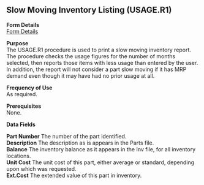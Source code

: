 ##  Slow Moving Inventory Listing (USAGE.R1)

<PageHeader />

**Form Details**  
[ Form Details ](USAGE-R1-1/README.md)   

**Purpose**  
The USAGE.R1 procedure is used to print a slow moving inventory report. The
procedure checks the usage figures for the number of months selected, then
reports those items with less usage than entered by the user. In addition, the
report will not consider a part slow moving if it has MRP demand even though
it may have had no prior usage at all.

**Frequency of Use**  
As required.

**Prerequisites**  
None.

**Data Fields**

**Part Number** The number of the part identified.  
**Description** The description as is appears in the Parts file.  
**Balance** The inventory balance as it appears in the Inv file, for all
inventory locations.  
**Unit Cost** The unit cost of this part, either average or standard,
depending upon which was requested.  
**Ext.Cost** The extended value of this part in inventory.  
  
<badge text= "Version 8.10.57" vertical="middle" />

<PageFooter />